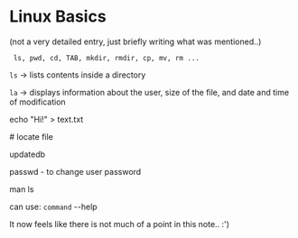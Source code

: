 # Linux Basics 
(not a very detailed entry, just briefly writing what was mentioned..)

``` ls, pwd, cd, TAB, mkdir, rmdir, cp, mv, rm ...```

`ls` -> lists contents inside a directory

`la` -> displays information about the user, size of the file, and date and time of modification

echo "Hi!" > text.txt

\# locate file

updatedb

passwd - to change user password 

man ls

can use: `command` --help

It now feels like there is not much of a point in this note.. :')
